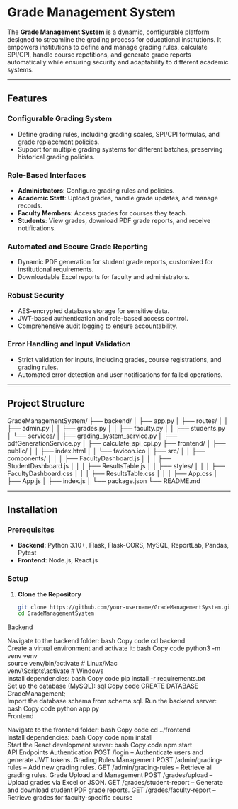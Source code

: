 # Grade Management System  

The **Grade Management System** is a dynamic, configurable platform designed to streamline the grading process for educational institutions. It empowers institutions to define and manage grading rules, calculate SPI/CPI, handle course repetitions, and generate grade reports automatically while ensuring security and adaptability to different academic systems.  

---

## Features  

### Configurable Grading System  
- Define grading rules, including grading scales, SPI/CPI formulas, and grade replacement policies.  
- Support for multiple grading systems for different batches, preserving historical grading policies.  

### Role-Based Interfaces  
- **Administrators**: Configure grading rules and policies.  
- **Academic Staff**: Upload grades, handle grade updates, and manage records.  
- **Faculty Members**: Access grades for courses they teach.  
- **Students**: View grades, download PDF grade reports, and receive notifications.  

### Automated and Secure Grade Reporting  
- Dynamic PDF generation for student grade reports, customized for institutional requirements.  
- Downloadable Excel reports for faculty and administrators.  

### Robust Security  
- AES-encrypted database storage for sensitive data.  
- JWT-based authentication and role-based access control.  
- Comprehensive audit logging to ensure accountability.  

### Error Handling and Input Validation  
- Strict validation for inputs, including grades, course registrations, and grading rules.  
- Automated error detection and user notifications for failed operations.  

---

## Project Structure  

GradeManagementSystem/
├── backend/
│ ├── app.py
│ ├── routes/
│ │ ├── admin.py
│ │ ├── grades.py
│ │ ├── faculty.py
│ │ ├── students.py
│ └── services/
│ ├── grading_system_service.py
│ ├── pdfGenerationService.py
│ ├── calculate_spi_cpi.py
├── frontend/
│ ├── public/
│ │ ├── index.html
│ │ └── favicon.ico
│ ├── src/
│ │ ├── components/
│ │ │ ├── FacultyDashboard.js
│ │ │ ├── StudentDashboard.js
│ │ │ ├── ResultsTable.js
│ │ ├── styles/
│ │ │ ├── FacultyDashboard.css
│ │ │ ├── ResultsTable.css
│ │ │ ├── App.css
│ ├── App.js
│ ├── index.js
│ └── package.json
└── README.md


---

## Installation  

### Prerequisites  
- **Backend**: Python 3.10+, Flask, Flask-CORS, MySQL, ReportLab, Pandas, Pytest  
- **Frontend**: Node.js, React.js  

### Setup  

1. **Clone the Repository**  
   ```bash  
   git clone https://github.com/your-username/GradeManagementSystem.git  
   cd GradeManagementSystem  
Backend

Navigate to the backend folder:
bash
Copy code
cd backend  
Create a virtual environment and activate it:
bash
Copy code
python3 -m venv venv  
source venv/bin/activate  # Linux/Mac  
venv\Scripts\activate     # Windows  
Install dependencies:
bash
Copy code
pip install -r requirements.txt  
Set up the database (MySQL):
sql
Copy code
CREATE DATABASE GradeManagement;  
Import the database schema from schema.sql.
Run the backend server:
bash
Copy code
python app.py  
Frontend

Navigate to the frontend folder:
bash
Copy code
cd ../frontend  
Install dependencies:
bash
Copy code
npm install  
Start the React development server:
bash
Copy code
npm start  
API Endpoints
Authentication
POST /login – Authenticate users and generate JWT tokens.
Grading Rules Management
POST /admin/grading-rules – Add new grading rules.
GET /admin/grading-rules – Retrieve all grading rules.
Grade Upload and Management
POST /grades/upload – Upload grades via Excel or JSON.
GET /grades/student-report – Generate and download student PDF grade reports.
GET /grades/faculty-report – Retrieve grades for faculty-specific course

